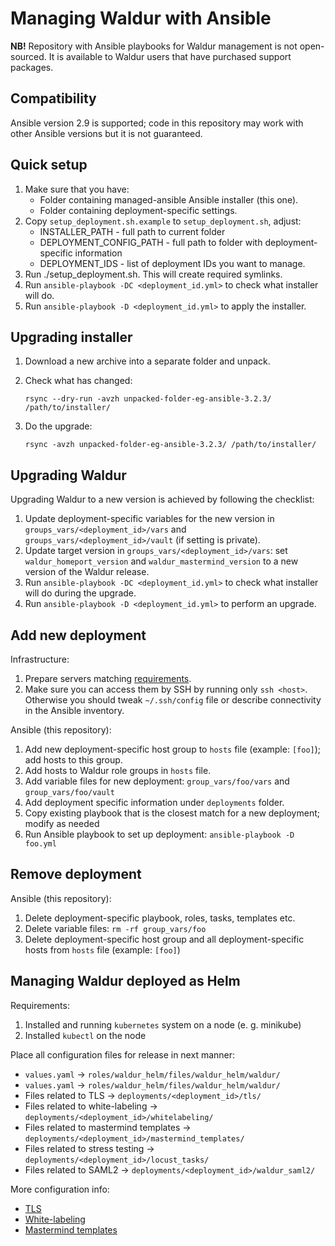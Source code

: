 # Managing Waldur with Ansible

**NB!** Repository with Ansible playbooks for Waldur management is not open-sourced. It is available to Waldur users
that have purchased support packages.

## Compatibility

Ansible version 2.9 is supported; code in this repository may work with other Ansible versions but it is not guaranteed.

## Quick setup

1. Make sure that you have:
    - Folder containing managed-ansible Ansible installer (this one).
    - Folder containing deployment-specific settings.
1. Copy `setup_deployment.sh.example` to `setup_deployment.sh`, adjust:
    - INSTALLER_PATH - full path to current folder
    - DEPLOYMENT_CONFIG_PATH - full path to folder with deployment-specific information
    - DEPLOYMENT_IDS - list of deployment IDs you want to manage.
1. Run ./setup_deployment.sh. This will create required symlinks.
1. Run `ansible-playbook -DC <deployment_id.yml>` to check what installer will do.
1. Run `ansible-playbook -D <deployment_id.yml>` to apply the installer.

## Upgrading installer

1. Download a new archive into a separate folder and unpack.
1. Check what has changed:

    ```rsync --dry-run -avzh unpacked-folder-eg-ansible-3.2.3/ /path/to/installer/```

1. Do the upgrade:

    ```rsync -avzh unpacked-folder-eg-ansible-3.2.3/ /path/to/installer/```

## Upgrading Waldur

Upgrading Waldur to a new version is achieved by following the checklist:

1. Update deployment-specific variables for the new version in `groups_vars/<deployment_id>/vars` and `groups_vars/<deployment_id>/vault` (if setting is private).
1. Update target version in `groups_vars/<deployment_id>/vars`: set `waldur_homeport_version` and `waldur_mastermind_version` to a new version of the Waldur release.
1. Run `ansible-playbook -DC <deployment_id.yml>` to check what installer will do during the upgrade.
1. Run `ansible-playbook -D <deployment_id.yml>` to perform an upgrade.

## Add new deployment

Infrastructure:

1. Prepare servers matching [requirements](https://github.com/waldur/waldur-docs/blob/master/docs/admin-guide/hardware-requirements/requirements.md).
1. Make sure you can access them by SSH by running only `ssh <host>`. Otherwise you should tweak `~/.ssh/config` file or describe connectivity in the Ansible inventory.

Ansible (this repository):

1. Add new deployment-specific host group to `hosts` file (example: `[foo]`); add hosts to this group.
1. Add hosts to Waldur role groups in `hosts` file.
1. Add variable files for new deployment: `group_vars/foo/vars` and `group_vars/foo/vault`
1. Add deployment specific information under `deployments` folder.
1. Copy existing playbook that is the closest match for a new deployment; modify as needed
1. Run Ansible playbook to set up deployment: `ansible-playbook -D foo.yml`

## Remove deployment

Ansible (this repository):

1. Delete deployment-specific playbook, roles, tasks, templates etc.
1. Delete variable files: `rm -rf group_vars/foo`
1. Delete deployment-specific host group and all deployment-specific hosts from `hosts` file (example: `[foo]`)

## Managing Waldur deployed as Helm

Requirements:

1. Installed and running `kubernetes` system on a node (e. g. minikube)
1. Installed `kubectl` on the node

Place all configuration files for release in next manner:

- `values.yaml` -> `roles/waldur_helm/files/waldur_helm/waldur/`
- `values.yaml` -> `roles/waldur_helm/files/waldur_helm/waldur/`
- Files related to TLS -> `deployments/<deployment_id>/tls/`
- Files related to white-labeling -> `deployments/<deployment_id>/whitelabeling/`
- Files related to mastermind templates -> `deployments/<deployment_id>/mastermind_templates/`
- Files related to stress testing -> `deployments/<deployment_id>/locust_tasks/`
- Files related to SAML2 -> `deployments/<deployment_id>/waldur_saml2/`

More configuration info:

- [TLS](https://github.com/opennode/waldur-helm/blob/master/docs/tls-config.md)
- [White-labeling](https://github.com/opennode/waldur-helm/blob/master/docs/whitelabeling.md)
- [Mastermind templates](https://github.com/opennode/waldur-helm/blob/master/docs/mastermind-templates.md)
